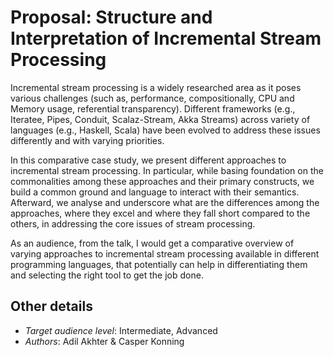 # Proposal: Structure and Interpretation of Incremental Stream Processing

Incremental stream processing is a widely researched area as it poses various challenges (such as, performance, compositionally, CPU and Memory usage, referential transparency). Different frameworks (e.g., Iteratee, Pipes, Conduit, Scalaz-Stream, Akka Streams) across variety of languages (e.g., Haskell, Scala) have been evolved to address these issues differently and with varying priorities.

In this comparative case study, we present different approaches to incremental stream processing. In particular, while basing foundation on the commonalities among these approaches and their primary constructs, we build a common ground and language to interact with their semantics. Afterward, we analyse and underscore what are the differences among the approaches, where they excel and where they fall short compared to the others, in addressing the core issues of stream processing.

As an audience, from the talk, I would get a comparative overview of varying approaches to incremental stream processing available in different programming languages, that potentially can help in differentiating them and selecting the right tool to get the job done.


## Other details
 
- *Target audience level*: Intermediate, Advanced
- *Authors*: Adil Akhter & Casper Konning 